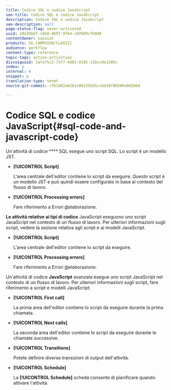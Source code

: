 ```yaml
---
title: Codice SQL e codice JavaScript
seo-title: Codice SQL e codice JavaScript
description: Codice SQL e codice JavaScript
seo-description: null
page-status-flag: never-activated
uuid: 20a39bbf-c6b0-4697-97b4-c07609cfb048
contentOwner: sauviat
products: SG_CAMPAIGN/CLASSIC
audience: workflow
content-type: reference
topic-tags: action-activities
discoiquuid: 1afa75c2-7377-4d03-9105-11bcc9e3206c
index: y
internal: n
snippet: y
translation-type: tm+mt
source-git-commit: cfb1b02a6261c001392b5cc6430f00206e802bb8

---
```



# Codice SQL e codice JavaScript{#sql-code-and-javascript-code}

Un&#39;attività di codice **** SQL esegue uno script SQL. Lo script è un modello JST.

* **[!UICONTROL Script]**

   L&#39;area centrale dell&#39;editor contiene lo script da eseguire. Questo script è un modello JST e può quindi essere configurato in base al contesto del flusso di lavoro.

* **[!UICONTROL Processing errors]**

   Fare riferimento a Errori [di](../../workflow/using/monitoring-workflow-execution.md#processing-errors)elaborazione.

**Le attività relative ai tipi di codice** JavaScript eseguono uno script JavaScript nel contesto di un flusso di lavoro. Per ulteriori informazioni sugli script, vedere la sezione relativa agli script e ai modelli [](../../workflow/using/javascript-scripts-and-templates.md) JavaScript.

* **[!UICONTROL Script]**

   L&#39;area centrale dell&#39;editor contiene lo script da eseguire.

* **[!UICONTROL Processing errors]**

   Fare riferimento a Errori [di](../../workflow/using/monitoring-workflow-execution.md#processing-errors)elaborazione.

Un&#39;attività di codice **JavaScript** avanzata esegue uno script JavaScript nel contesto di un flusso di lavoro. Per ulteriori informazioni sugli script, fare riferimento a script e modelli [](../../workflow/using/javascript-scripts-and-templates.md)JavaScript.

* **[!UICONTROL First call]**

   La prima area dell&#39;editor contiene lo script da eseguire durante la prima chiamata.

* **[!UICONTROL Next calls]**

   La seconda area dell&#39;editor contiene lo script da eseguire durante le chiamate successive.

* **[!UICONTROL Transitions]**

   Potete definire diverse transizioni di output dell&#39;attività.

* **[!UICONTROL Schedule]**

   La **[!UICONTROL Schedule]** scheda consente di pianificare quando attivare l&#39;attività.


